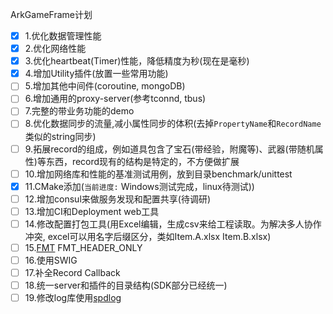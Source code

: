 ArkGameFrame计划

- [x] 1.优化数据管理性能
- [x] 2.优化网络性能
- [x] 3.优化heartbeat(Timer)性能，降低精度为秒(现在是毫秒)
- [x] 4.增加Utility插件(放置一些常用功能)
- [ ] 5.增加其他中间件(coroutine, mongoDB)
- [ ] 6.增加通用的proxy-server(参考tconnd, tbus)
- [ ] 7.完整的带业务功能的demo
- [ ] 8.优化数据同步的流量,减小属性同步的体积(去掉`PropertyName`和`RecordName`类似的string同步)
- [ ] 9.拓展record的组成，例如道具包含了宝石(带经验，附魔等)、武器(带随机属性)等东西，record现有的结构是特定的，不方便做扩展
- [ ] 10.增加网络库和性能的基准测试用例，放到目录benchmark/unittest
- [x] 11.CMake添加(`当前进度:` Windows测试完成，linux待测试))
- [ ] 12.增加consul来做服务发现和配置共享(待调研)
- [ ] 13.增加CI和Deployment web工具
- [ ] 14.修改配置打包工具(用Excel编辑，生成csv来给工程读取。为解决多人协作冲突, excel可以用名字后缀区分，类如Item.A.xlsx Item.B.xlsx)
- [ ] 15.[FMT](https://github.com/fmtlib/fmt) FMT_HEADER_ONLY
- [ ] 16.使用SWIG
- [ ] 17.补全Record Callback
- [ ] 18.统一server和插件的目录结构(SDK部分已经统一)
- [ ] 19.修改log库使用[spdlog](https://github.com/gabime/spdlog)
